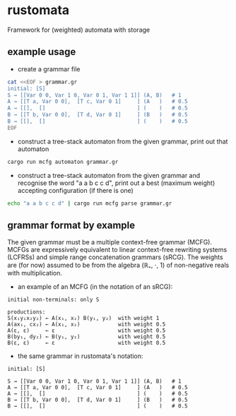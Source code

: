 # rustomata
Framework for (weighted) automata with storage

## example usage
* create a grammar file
```bash
cat <<EOF > grammar.gr
initial: [S]
S → [[Var 0 0, Var 1 0, Var 0 1, Var 1 1]] (A, B)   # 1
A → [[T a, Var 0 0],  [T c, Var 0 1]     ] (A   )   # 0.5
A → [[],  []                             ] (    )   # 0.5
B → [[T b, Var 0 0],  [T d, Var 0 1]     ] (B   )   # 0.5
B → [[],  []                             ] (    )   # 0.5
EOF
```
* construct a tree-stack automaton from the given grammar,
print out that automaton
```bash
cargo run mcfg automaton grammar.gr
```
* construct a tree-stack automaton from the given grammar and recognise the word "a a b c c d",
print out a best (maximum weight) accepting configuration (if there is one)
```bash
echo "a a b c c d" | cargo run mcfg parse grammar.gr
```

## grammar format by example
The given grammar must be a multiple context-free grammar (MCFG).
MCFGs are expressively equivalent to linear context-free rewriting systems (LCFRSs) and simple range concatenation grammars (sRCG).
The weights are (for now) assumed to be from the algebra (ℝ₊, ⋅, 1) of non-negative reals with multiplication.

* an example of an MCFG (in the notation of an sRCG):
```
initial non-terminals: only S

productions:
S(x₁y₁x₂y₂) ← A(x₁, x₂) B(y₁, y₂)  with weight 1
A(ax₁, cx₂) ← A(x₁, x₂)            with weight 0.5
A(ε, ε)     ← ε                    with weight 0.5
B(by₁, dy₂) ← B(y₁, y₂)            with weight 0.5
B(ε, ε)     ← ε                    with weight 0.5
```

* the same grammar in rustomata's notation:
```
initial: [S]

S → [[Var 0 0, Var 1 0, Var 0 1, Var 1 1]] (A, B)   # 1
A → [[T a, Var 0 0],  [T c, Var 0 1]     ] (A   )   # 0.5
A → [[],  []                             ] (    )   # 0.5
B → [[T b, Var 0 0],  [T d, Var 0 1]     ] (B   )   # 0.5
B → [[],  []                             ] (    )   # 0.5
```
